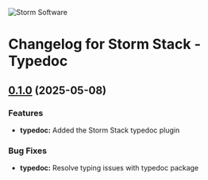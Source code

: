 ![Storm Software](https://public.storm-cdn.com/brand-banner.png)

# Changelog for Storm Stack - Typedoc

## [0.1.0](https://github.com/storm-software/storm-stack/releases/tag/typedoc%400.1.0) (2025-05-08)

### Features

- **typedoc:** Added the Storm Stack typedoc plugin

### Bug Fixes

- **typedoc:** Resolve typing issues with typedoc package
